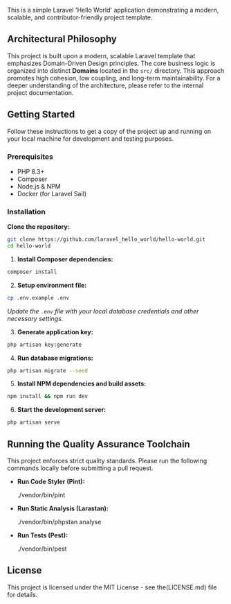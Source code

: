 This is a simple Laravel 'Hello World' application demonstrating a modern, scalable, and contributor-friendly project template.

## **Architectural Philosophy**

This project is built upon a modern, scalable Laravel template that emphasizes Domain-Driven Design principles. The core business logic is organized into distinct **Domains** located in the `src/` directory. This approach promotes high cohesion, low coupling, and long-term maintainability. For a deeper understanding of the architecture, please refer to the internal project documentation.

## **Getting Started**

Follow these instructions to get a copy of the project up and running on your local machine for development and testing purposes.

### **Prerequisites**

* PHP 8.3+
* Composer
* Node.js & NPM
* Docker (for Laravel Sail)

### **Installation**

**Clone the repository:**
```bash
git clone https://github.com/laravel_hello_world/hello-world.git
cd hello-world
```

1. **Install Composer dependencies:**
```bash
composer install
```

2. **Setup environment file:**
```bash
cp .env.example .env
```
*Update the `.env` file with your local database credentials and other necessary settings.*

3. **Generate application key:**
```bash
php artisan key:generate
```

4. **Run database migrations:**
```bash
php artisan migrate --seed
```

5. **Install NPM dependencies and build assets:**
```bash
npm install && npm run dev
```

6. **Start the development server:**
```bash
php artisan serve
```

## **Running the Quality Assurance Toolchain**

This project enforces strict quality standards. Please run the following commands locally before submitting a pull request.

*   **Run Code Styler (Pint):**

    ./vendor/bin/pint

*   **Run Static Analysis (Larastan):**

    ./vendor/bin/phpstan analyse

*   **Run Tests (Pest):**

    ./vendor/bin/pest

## License

This project is licensed under the MIT License - see the(LICENSE.md) file for details.
